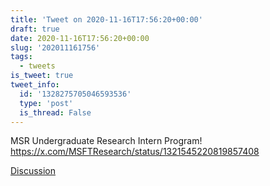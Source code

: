 ```yaml
---
title: 'Tweet on 2020-11-16T17:56:20+00:00'
draft: true
date: 2020-11-16T17:56:20+00:00
slug: '202011161756'
tags:
  - tweets
is_tweet: true
tweet_info:
  id: '1328275705046593536'
  type: 'post'
  is_thread: False
---
```




MSR Undergraduate Research Intern Program! <https://x.com/MSFTResearch/status/1321545220819857408>

[Discussion](https://x.com/sytelus/status/1328275705046593536)

